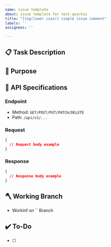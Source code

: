 ```yaml
---
name: issue template
about: issue template for test-quarkus
title: "[tag(lower case)] simple issue comment"
labels: ''
assignees: ''

---
```


<!-- Please add task tags and your name tag as labels! Add yourself as assignees! -->

## 📋 Task Description
<!-- Briefly describe what this task is about -->


## 🎯 Purpose
<!-- Why is this task needed? What problem does it solve? -->


## 📌 API Specifications
<!-- If this task involves API development, please specify -->
### Endpoint
- Method: `GET/POST/PUT/PATCH/DELETE`
- Path: `/api/v1/...`

### Request
```json
{
  // Request body example
}
```


### Response
```json
{
  // Response body example
}
```


## 🪓 Working Branch
- Workinf on `` Branch


## ✔️ To-Do
- [ ] 
